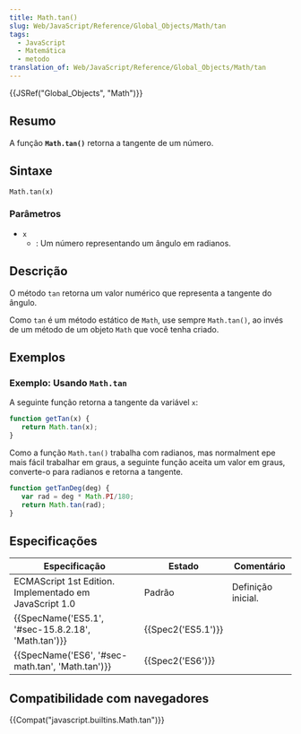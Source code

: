```yaml
---
title: Math.tan()
slug: Web/JavaScript/Reference/Global_Objects/Math/tan
tags:
  - JavaScript
  - Matemática
  - metodo
translation_of: Web/JavaScript/Reference/Global_Objects/Math/tan
---
```

{{JSRef("Global_Objects", "Math")}}

## Resumo

A função **`Math.tan()`** retorna a tangente de um número.

## Sintaxe

```
Math.tan(x)
```

### Parâmetros

- `x`
  - : Um número representando um ângulo em radianos.

## Descrição

O método `tan` retorna um valor numérico que representa a tangente do ângulo.

Como `tan` é um método estático de `Math`, use sempre `Math.tan()`, ao invés de um método de um objeto `Math` que você tenha criado.

## Exemplos

### Exemplo: Usando `Math.tan`

A seguinte função retorna a tangente da variável `x`:

```js
function getTan(x) {
   return Math.tan(x);
}
```

Como a função `Math.tan()` trabalha com radianos, mas normalment epe mais fácil trabalhar em graus, a seguinte função aceita um valor em graus, converte-o para radianos e retorna a tangente.

```js
function getTanDeg(deg) {
   var rad = deg * Math.PI/180;
   return Math.tan(rad);
}
```

## Especificações

| Especificação                                                        | Estado                   | Comentário         |
| -------------------------------------------------------------------- | ------------------------ | ------------------ |
| ECMAScript 1st Edition. Implementado em JavaScript 1.0               | Padrão                   | Definição inicial. |
| {{SpecName('ES5.1', '#sec-15.8.2.18', 'Math.tan')}} | {{Spec2('ES5.1')}} |                    |
| {{SpecName('ES6', '#sec-math.tan', 'Math.tan')}}     | {{Spec2('ES6')}}     |                    |

## Compatibilidade com navegadores

{{Compat("javascript.builtins.Math.tan")}}
